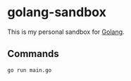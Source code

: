 # golang-sandbox

This is my personal sandbox for [Golang](ihttps://go.dev).

## Commands

```
go run main.go
```
